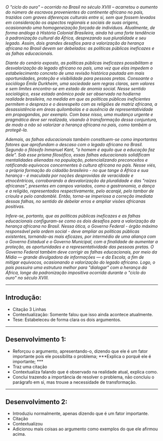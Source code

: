 _O "ciclo do ouro" – ocorrido no Brasil no século XVIII – acarretou o aumento do número de escravos provenientes do continente africano no país, trazidos com graves diferenças culturais entre si, sem que fossem levados em consideração os aspectos regionais e sociais de suas origens, ocasionando uma homogeneização forçada de indivíduos. Atualmente, de forma análoga à História Colonial Brasileira, ainda há uma forte tendência à padronização cultural da África, desprezando sua pluralidade e seu legado. Assim, dois grandes desafios para a valorização da herança africana no Brasil devem ser debelados: as políticas públicas ineficazes e as falhas educacionais._

_Diante do cenário exposto, as políticas públicas ineficazes possibilitam a desvalorização do legado africano no país, uma vez que elas impedem o estabelecimento concreto de uma revisão histórica pautada em mais oportunidades, proteção e visibilidade para pessoas pretas. Consoante o sociólogo Émile Durkheim, uma sociedade sem regras claras, sem valores e sem limites encontra-se em estado de anomia social. Nesse sentido sociológico, esse estado anômico pode ser observado na hodierna realidade brasileira, na medida em que as políticas públicas ineficientes permitem o desprezo e o desrespeito com as religiões de matriz africana, a desassistência em áreas quilombolas e a ausência de representatividade em propagandas, por exemplo. Com base nisso, uma mudança urgente e pragmática deve ser realizada, visando à transformação dessa conjuntura, de modo a não só valorizar a herança africana no país, como também a protegê-la._

_Ademais, as falhas educacionais também constituem-se como importantes fatores que aprofundam o descaso com o legado africano no Brasil. Segundo o filósofo Inmanuel Kant, "o homem é aquilo que a educação faz dele". Sob esse prisma filosófico, essas falhas educacionais solidificam mentalidades alienadas na população, potencializando preconceitos e ratificando equívocos concernentes à cultura africana no país. Nesse viés, a própria formação do cidadão brasileiro - no que tange à África e sua herança - é maculada por noções desprovidas de veracidade e etnocêntricas, corroborando a desvalorização da pluralidade e das "raízes africanas", presentes em campos variados, como a gastronomia, a dança e a religião, representados respectivamente, pelo acarajé, pelo tambor de crioula e pelo candomblé. Então, torna-se imperiosa a correção imediata dessas falhas, no sentido de debelar erros e ampliar visões africanas positivas._

_Infere-se, portanto, que as políticas públicas ineficazes e as falhas educacionais configuram-se como os dois desafios para a valorização da herança africana no Brasil. Nessa ótica, o Governo Federal - órgão máximo responsável pela ordem social - deve ampliar as políticas públicas existentes, tornando-as mais eficazes, por intermédio de uma aliança com o Governo Estadual e o Governo Municipal, com a finalidade de aumentar a proteção, as oportunidades e a representatividade das pessoas pretas. O Governo Federal também deve corrigir as falhas educacionais, por meio da Mídia — grande divulgadora de informações — e da Escola, a fim de mitigar equívocos, ocasionando a valorização do legado africano. Logo, o país possuíra uma estrutura melhor para "dialogar" com a herança da África, longe da padronização impositiva ocorrida durante o "ciclo do ouro" no século XVIII._

---

## Introdução:

- Citação 3 Linhas
- Contextualização: Somente falou que isso ainda acontece atualmente. 
- Tese: Estabeleceu de forma clara os dois argumentos.

---

## Desenvolvimento 1:

- Reforçou o argumento, apresentando-o, dizendo que ele é um fator importante pois ele possibilita o problema; ***Explica o porquê ele é importante; ***
- Traz uma citação 
- Contextualiza falando que é observado na realidade atual, explica como. 
- Conclui trazendo a importância de resolver o problema, não concluiu o parágrafo em si, mas trouxe a necessidade de transformação. 
---
## Desenvolvimento 2:

- Introduziu normalmente, apenas dizendo que é um fator importante. 
- Citação 
- Contextualizou 
- Adicionou mais coisas ao argumento como exemplos do que ele afirmou acima. 
